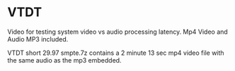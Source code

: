 # VTDT
Video for testing system video vs audio processing latency.  Mp4 Video and Audio MP3 included.

VTDT short 29.97 smpte.7z contains a 2 minute 13 sec mp4 video file with the same audio as the mp3 embedded.
